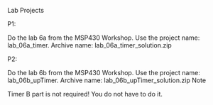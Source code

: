 Lab Projects

P1:

Do the lab 6a from the MSP430 Workshop. Use the project name: lab_06a_timer. Archive name: lab_06a_timer_solution.zip


P2:

Do the lab 6b from the MSP430 Workshop. Use the project name: lab_06b_upTimer. Archive name: lab_06b_upTimer_solution.zip
Note

Timer B part is not required! You do not have to do it.
